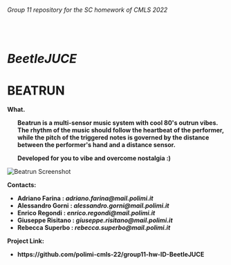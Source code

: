 
<h6>Group 11 repository for the SC homework of CMLS 2022</h6><br>
<h1><i>BeetleJUCE</i></h1>
<p>

# BEATRUN

  <b>What.
<ul>
  Beatrun is a multi-sensor music system with cool 80's outrun vibes. The rhythm of the music should follow the heartbeat of the performer, while the pitch of the triggered notes is governed by the distance between the performer's hand and a distance sensor. 
</ul>
<ul>Developed for you to vibe and overcome nostalgia :) </ul>
</b>
  
 

![Beatrun Screenshot](https://i.imgur.com/DmhP32l.png)



<p>

<b>Contacts:
<ul>
  <li>Adriano Farina : <i>adriano.farina@mail.polimi.it</i></li>
  <li>Alessandro Gorni : <i>alessandro.gorni@mail.polimi.it</i></li>
  <li>Enrico Regondi : <i>enrico.regondi@mail.polimi.it</i></li>
  <li>Giuseppe Risitano : <i>giuseppe.risitano@mail.polimi.it</i></li>
  <li>Rebecca Superbo : <i>rebecca.superbo@mail.polimi.it</i></li>
</ul>
</b>
</p>

<b>Project Link:
<ul>
  <li>https://github.com/polimi-cmls-22/group11-hw-ID-BeetleJUCE</li>
</ul>
</b>
</p>
